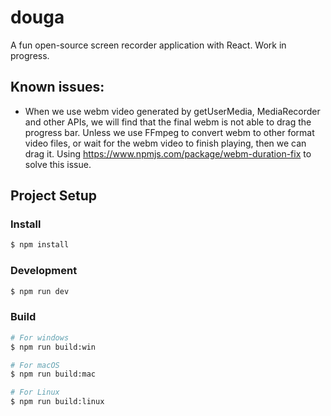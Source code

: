 # douga

A fun open-source screen recorder application with React. Work in progress.

## Known issues:
- When we use webm video generated by getUserMedia, MediaRecorder and other APIs, we will find that the final webm is not able to drag the progress bar. Unless we use FFmpeg to convert webm to other format video files, or wait for the webm video to finish playing, then we can drag it. Using https://www.npmjs.com/package/webm-duration-fix to solve this issue.

## Project Setup

### Install

```bash
$ npm install
```

### Development

```bash
$ npm run dev
```

### Build

```bash
# For windows
$ npm run build:win

# For macOS
$ npm run build:mac

# For Linux
$ npm run build:linux
```
